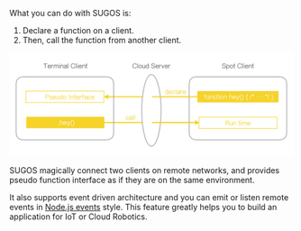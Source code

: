 What you can do with SUGOS is:

1. Declare a function on a client.
2. Then, call the function from another client.

<img src="assets/images/sugos-overview.jpeg" 
    alt="Overview"
/>

SUGOS magically connect two clients on remote networks, and provides pseudo function interface as if they are on the same environment.

It also supports event driven architecture and you can emit or listen remote events in [Node.js events](https://nodejs.org/api/events.html#events_events) style.
 This feature greatly helps you to build an application for IoT or Cloud Robotics.
